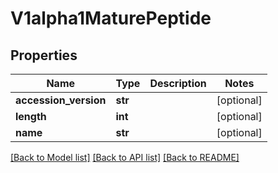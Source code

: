 # V1alpha1MaturePeptide

## Properties
Name | Type | Description | Notes
------------ | ------------- | ------------- | -------------
**accession_version** | **str** |  | [optional] 
**length** | **int** |  | [optional] 
**name** | **str** |  | [optional] 

[[Back to Model list]](../README.md#documentation-for-models) [[Back to API list]](../README.md#documentation-for-api-endpoints) [[Back to README]](../README.md)


